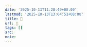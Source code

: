 ```yaml
---
date: '2025-10-13T11:28:49+08:00'
lastmod: '2025-10-13T13:04:51+08:00'
title: 󰞸
url: 󰞸
tags: []
src:
note:
---
```

